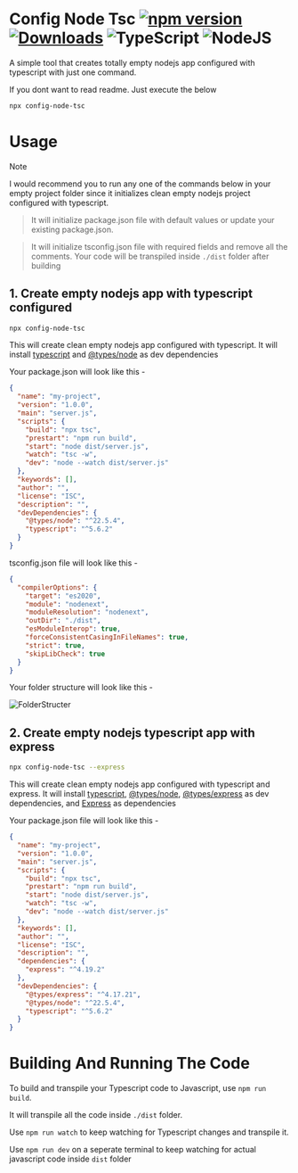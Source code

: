 # Config Node Tsc [![npm version](https://img.shields.io/npm/v/config-node-tsc)](https://www.npmjs.com/package/config-node-tsc) [![Downloads](https://img.shields.io/npm/dm/config-node-tsc.svg)](https://www.npmjs.com/package/config-node-tsc) ![TypeScript](https://img.shields.io/badge/TypeScript-007ACC?logo=typescript&logoColor=white) ![NodeJS](https://img.shields.io/badge/Node.js-339933?logo=Node.js&logoColor=white)

A simple tool that creates totally empty nodejs app configured with typescript with just one command.

If you dont want to read readme. Just execute the below

```bash
npx config-node-tsc
```

# Usage

> [!NOTE]
> I would recommend you to run any one of the commands below in your empty project folder since it initializes clean empty nodejs project configured with typescript.

> It will initialize package.json file with default values or update your existing package.json.

> It will initialize tsconfig.json file with required fields and remove all the comments. Your code will be transpiled inside `./dist` folder after building

## 1. Create empty nodejs app with typescript configured

```bash
npx config-node-tsc
```

This will create clean empty nodejs app configured with typescript. It will install [typescript](https://www.npmjs.com/package/typescript) and [@types/node](https://www.npmjs.com/package/@types/node) as dev dependencies

Your package.json will look like this -

```json
{
  "name": "my-project",
  "version": "1.0.0",
  "main": "server.js",
  "scripts": {
    "build": "npx tsc",
    "prestart": "npm run build",
    "start": "node dist/server.js",
    "watch": "tsc -w",
    "dev": "node --watch dist/server.js"
  },
  "keywords": [],
  "author": "",
  "license": "ISC",
  "description": "",
  "devDependencies": {
    "@types/node": "^22.5.4",
    "typescript": "^5.6.2"
  }
}
```

tsconfig.json file will look like this -

```json
{
  "compilerOptions": {
    "target": "es2020",
    "module": "nodenext",
    "moduleResolution": "nodenext",
    "outDir": "./dist",
    "esModuleInterop": true,
    "forceConsistentCasingInFileNames": true,
    "strict": true,
    "skipLibCheck": true
  }
}
```

Your folder structure will look like this -

![FolderStructer](https://github.com/user-attachments/assets/30535949-b275-4fd4-87f1-2acf6fab85dc)

## 2. Create empty nodejs typescript app with express

```bash
npx config-node-tsc --express
```

This will create clean empty nodejs app configured with typescript and express. It will install [typescript](https://www.npmjs.com/package/typescript), [@types/node](https://www.npmjs.com/package/@types/node), [@types/express](https://www.npmjs.com/package/@types/express) as dev dependencies, and [Express](https://www.npmjs.com/package/express) as dependencies

Your package.json file will look like this -

```json
{
  "name": "my-project",
  "version": "1.0.0",
  "main": "server.js",
  "scripts": {
    "build": "npx tsc",
    "prestart": "npm run build",
    "start": "node dist/server.js",
    "watch": "tsc -w",
    "dev": "node --watch dist/server.js"
  },
  "keywords": [],
  "author": "",
  "license": "ISC",
  "description": "",
  "dependencies": {
    "express": "^4.19.2"
  },
  "devDependencies": {
    "@types/express": "^4.17.21",
    "@types/node": "^22.5.4",
    "typescript": "^5.6.2"
  }
}
```

# Building And Running The Code

To build and transpile your Typescript code to Javascript, use `npm run build`.

It will transpile all the code inside `./dist` folder.

Use `npm run watch` to keep watching for Typescript changes and transpile it.

Use `npm run dev` on a seperate terminal to keep watching for actual javascript code inside `dist` folder
